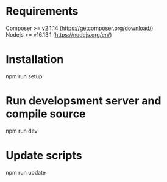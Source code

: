 # Requirements
Composer >= v2.1.14 (https://getcomposer.org/download/)  
Nodejs >= v16.13.1 (https://nodejs.org/en/)  
# Installation
npm run setup  
# Run developsment server and compile source
npm run dev  
# Update scripts
npm run update